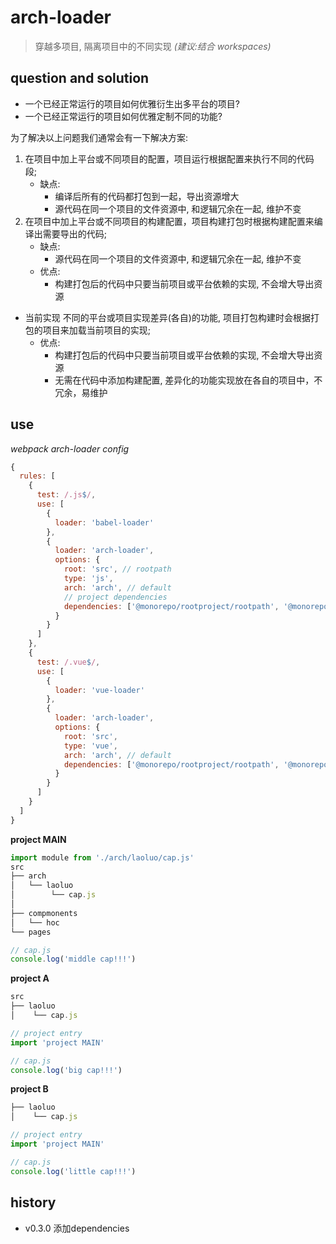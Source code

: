 # arch-loader

> 穿越多项目, 隔离项目中的不同实现 _(建议:结合 workspaces)_

## question and solution

- 一个已经正常运行的项目如何优雅衍生出多平台的项目?
- 一个已经正常运行的项目如何优雅定制不同的功能?

为了解决以上问题我们通常会有一下解决方案:

1. 在项目中加上平台或不同项目的配置，项目运行根据配置来执行不同的代码段;
   - 缺点:
     - 编译后所有的代码都打包到一起，导出资源增大
     - 源代码在同一个项目的文件资源中, 和逻辑冗余在一起, 维护不变
2. 在项目中加上平台或不同项目的构建配置，项目构建打包时根据构建配置来编译出需要导出的代码;
   - 缺点:
     - 源代码在同一个项目的文件资源中, 和逻辑冗余在一起, 维护不变
   - 优点:
     - 构建打包后的代码中只要当前项目或平台依赖的实现, 不会增大导出资源

- 当前实现
  不同的平台或项目实现差异(各自)的功能, 项目打包构建时会根据打包的项目来加载当前项目的实现;
  - 优点:
    - 构建打包后的代码中只要当前项目或平台依赖的实现, 不会增大导出资源
    - 无需在代码中添加构建配置, 差异化的功能实现放在各自的项目中，不冗余，易维护

## use

_webpack arch-loader config_

```js
{
  rules: [
    {
      test: /.js$/,
      use: [
        {
          loader: 'babel-loader'
        },
        {
          loader: 'arch-loader',
          options: {
            root: 'src', // rootpath
            type: 'js',
            arch: 'arch', // default
            // project dependencies
            dependencies: ['@monorepo/rootproject/rootpath', '@monorepo/parentproject/rootpath']
          }
        }
      ]
    },
    {
      test: /.vue$/,
      use: [
        {
          loader: 'vue-loader'
        },
        {
          loader: 'arch-loader',
          options: {
            root: 'src',
            type: 'vue',
            arch: 'arch', // default
            dependencies: ['@monorepo/rootproject/rootpath', '@monorepo/parentproject/rootpath']
          }
        }
      ]
    }
  ]
}
```

**project MAIN**

```js
import module from './arch/laoluo/cap.js'
src
├── arch
│   └── laoluo
│        └── cap.js
│
├── compmonents
│   └── hoc
└── pages

// cap.js
console.log('middle cap!!!')

```

**project A**

```js
src
├── laoluo
│    └── cap.js

// project entry
import 'project MAIN'

// cap.js
console.log('big cap!!!')
```

**project B**

```js
├── laoluo
│    └── cap.js

// project entry
import 'project MAIN'

// cap.js
console.log('little cap!!!')
```



## history
- v0.3.0
  添加dependencies 
